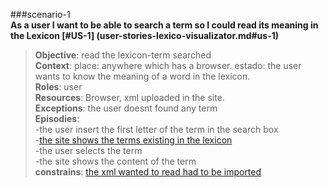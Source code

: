 ###scenario-1  
**As a user I want to be able to search a term so I could read its meaning in the Lexicon
[#US-1] (user-stories-lexico-visualizator.md#us-1)**  

> **Objective**: read the lexicon-term searched  
> **Context**: place: anywhere which has a browser. estado: the user wants to know the meaning of a word in the lexicon.  
> **Roles**:  user  
> **Resources**: Browser, xml uploaded in the site.  
> **Exceptions**: the user doesnt found any term  
> **Episodies**:  
>  -the user insert the first letter of the term in the search box  
>  -[the site shows the terms existing in the lexicon](user-stories-lexico-visualizator.md#us-5)  
>  -the user selects the term  
>  -the site shows the content of the term  
> **constrains**: [the xml wanted to read had to be imported](user-stories-lexico-visualizator.md#us-3)  
